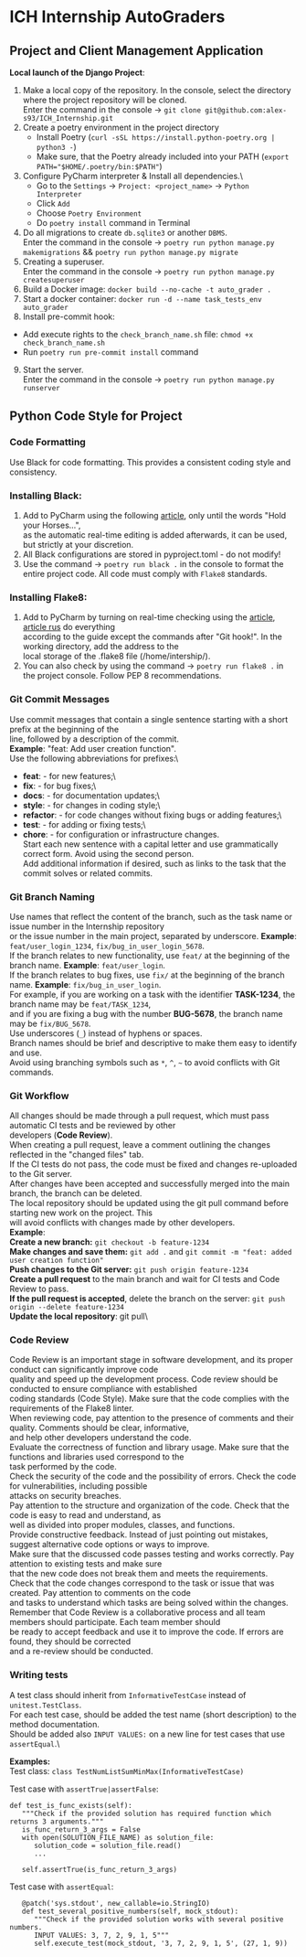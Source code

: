 # ICH Internship AutoGraders

## Project and Client Management Application

**Local launch of the Django Project**:
1. Make a local copy of the repository. In the console, select the directory where the project repository will be cloned.\
Enter the command in the console -> `git clone git@github.com:alex-s93/ICH_Internship.git`
2. Create a poetry environment in the project directory
   * Install Poetry (`curl -sSL https://install.python-poetry.org | python3 -`)
   * Make sure, that the Poetry already included into your PATH (`export PATH="$HOME/.poetry/bin:$PATH"`)
3. Configure PyCharm interpreter & Install all dependencies.\
    * Go to the `Settings` -> `Project: <project_name>` -> `Python Interpreter`
    * Click `Add`
    * Choose `Poetry Environment`
    * Do `poetry install` command in Terminal
4. Do all migrations to create `db.sqlite3` or another `DBMS`.\
Enter the command in the console -> `poetry run python manage.py makemigrations` && `poetry run python manage.py migrate`
5. Creating a superuser.\
Enter the command in the console -> `poetry run python manage.py createsuperuser`
6. Build a Docker image: `docker build --no-cache -t auto_grader .`
7. Start a docker container: `docker run -d --name task_tests_env auto_grader`
8. Install pre-commit hook:
* Add execute rights to the `check_branch_name.sh` file: `chmod +x check_branch_name.sh`
* Run `poetry run pre-commit install` command
9. Start the server.\
Enter the command in the console -> `poetry run python manage.py runserver`


## Python Code Style for Project

### Code Formatting
Use Black for code formatting. This provides a consistent coding style and consistency.

### Installing Black:
1. Add to PyCharm using the following [article](https://akshay-jain.medium.com/pycharm-black-with-formatting-on-auto-save-4797972cf5de), only until the words "Hold your Horses...",\
as the automatic real-time editing is added afterwards, it can be used, but strictly at your discretion.
2. All Black configurations are stored in pyproject.toml - do not modify!
3. Use the command -> `poetry run black .` in the console to format the entire project code.
All code must comply with `Flake8` standards.

### Installing Flake8:
1. Add to PyCharm by turning on real-time checking using the [article](https://johschmidt42.medium.com/automate-linting-formatting-in-pycharm-with-your-favourite-tools-de03e856ee17), [article rus](https://tirinox.ru/flake8-pycharm/) do everything\
according to the guide except the commands after "Git hook!". In the working directory, add the address to the\
local storage of the .flake8 file (/home/intership/).
2. You can also check by using the command -> `poetry run flake8 .` in the project console.
Follow PEP 8 recommendations.

### Git Commit Messages
Use commit messages that contain a single sentence starting with a short prefix at the beginning of the\
line, followed by a description of the commit.\
**Example**: "feat: Add user creation function".\
Use the following abbreviations for prefixes:\
* **feat**: - for new features;\
* **fix**: - for bug fixes;\
* **docs**: - for documentation updates;\
* **style**: - for changes in coding style;\
* **refactor**: - for code changes without fixing bugs or adding features;\
* **test**: - for adding or fixing tests;\
* **chore**: - for configuration or infrastructure changes.\
Start each new sentence with a capital letter and use grammatically correct form. Avoid using the second person.\
Add additional information if desired, such as links to the task that the commit solves or related commits.

### Git Branch Naming
Use names that reflect the content of the branch, such as the task name or issue number in the Internship repository\
or the issue number in the main project, separated by underscore. **Example**: `feat/user_login_1234`, `fix/bug_in_user_login_5678`.\
If the branch relates to new functionality, use `feat/` at the beginning of the branch name. **Example**: `feat/user_login`.\
If the branch relates to bug fixes, use `fix/` at the beginning of the branch name. **Example**: `fix/bug_in_user_login`.\
For example, if you are working on a task with the identifier **TASK-1234**, the branch name may be `feat/TASK_1234`,\
and if you are fixing a bug with the number **BUG-5678**, the branch name may be `fix/BUG_5678`.\
Use underscores (`_`) instead of hyphens or spaces.\
Branch names should be brief and descriptive to make them easy to identify and use.\
Avoid using branching symbols such as `*`, `^`, `~` to avoid conflicts with Git commands.

### Git Workflow
All changes should be made through a pull request, which must pass automatic CI tests and be reviewed by other\
developers (**Code Review**).\
When creating a pull request, leave a comment outlining the changes reflected in the "changed files" tab.\
If the CI tests do not pass, the code must be fixed and changes re-uploaded to the Git server.\
After changes have been accepted and successfully merged into the main branch, the branch can be deleted.\
The local repository should be updated using the git pull command before starting new work on the project. This\
will avoid conflicts with changes made by other developers.\
**Example**:\
**Create a new branch:** `git checkout -b feature-1234`\
**Make changes and save them:** `git add .` and `git commit -m "feat: added user creation function"`\
**Push changes to the Git server:** `git push origin feature-1234`\
**Create a pull request** to the main branch and wait for CI tests and Code Review to pass.\
**If the pull request is accepted**, delete the branch on the server: `git push origin --delete feature-1234`\
**Update the local repository**: git pull\

### Code Review
Code Review is an important stage in software development, and its proper conduct can significantly improve code\
quality and speed up the development process. Code review should be conducted to ensure compliance with established\
coding standards (Code Style). Make sure that the code complies with the requirements of the Flake8 linter.\
When reviewing code, pay attention to the presence of comments and their quality. Comments should be clear, informative,\
and help other developers understand the code.\
Evaluate the correctness of function and library usage. Make sure that the functions and libraries used correspond to the\
task performed by the code.\
Check the security of the code and the possibility of errors. Check the code for vulnerabilities, including possible\
attacks on security breaches.\
Pay attention to the structure and organization of the code. Check that the code is easy to read and understand, as\
well as divided into proper modules, classes, and functions.\
Provide constructive feedback. Instead of just pointing out mistakes, suggest alternative code options or ways to improve.\
Make sure that the discussed code passes testing and works correctly. Pay attention to existing tests and make sure\
that the new code does not break them and meets the requirements.\
Check that the code changes correspond to the task or issue that was created. Pay attention to comments on the code\
and tasks to understand which tasks are being solved within the changes.\
Remember that Code Review is a collaborative process and all team members should participate. Each team member should\
be ready to accept feedback and use it to improve the code. If errors are found, they should be corrected\
and a re-review should be conducted.

### Writing tests
A test class should inherit from `InformativeTestCase` instead of `unitest.TestClass`.\
For each test case, should be added the test name (short description) to the method documentation.\
Should be added also `INPUT VALUES:` on a new line for test cases that use `assertEqual`.\

**Examples:**\
Test class:
`class TestNumListSumMinMax(InformativeTestCase)`

Test case with `assertTrue|assertFalse`:
```
def test_is_func_exists(self):
   """Check if the provided solution has required function which returns 3 arguments."""
   is_func_return_3_args = False
   with open(SOLUTION_FILE_NAME) as solution_file:
      solution_code = solution_file.read()
      ...

   self.assertTrue(is_func_return_3_args)
```
Test case with `assertEqual`:
```
   @patch('sys.stdout', new_callable=io.StringIO)
   def test_several_positive_numbers(self, mock_stdout):
      """Check if the provided solution works with several positive numbers.
      INPUT VALUES: 3, 7, 2, 9, 1, 5"""
      self.execute_test(mock_stdout, '3, 7, 2, 9, 1, 5', (27, 1, 9))
```
